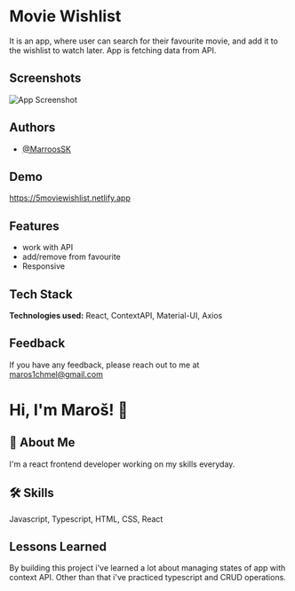 
# Movie Wishlist 

It is an app, where user can search for their favourite movie, and add it to the wishlist to watch later. App is fetching data from API.


## Screenshots

![App Screenshot](https://i.postimg.cc/C5S7bS4j/5-movies.jpg)


## Authors

- [@MarroosSK](https://github.com/MarroosSK)


## Demo

https://5moviewishlist.netlify.app


## Features

- work with API
- add/remove from favourite
- Responsive



## Tech Stack

**Technologies used:** React, ContextAPI, Material-UI, Axios



## Feedback

If you have any feedback, please reach out to me at maros1chmel@gmail.com


# Hi, I'm Maroš! 👋


## 🚀 About Me
I'm a react frontend developer working on my skills everyday.


## 🛠 Skills
Javascript, Typescript, HTML, CSS, React


## Lessons Learned

By building this project i've learned a lot about managing states of app with context API. Other than that i've practiced typescript and CRUD operations.

